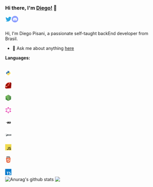 ### Hi there, I'm [Diego!](https://diegopisani.github.io) 👋

<a href="https://twitter.com/diegopisani_" target="_blank">
  <img align="left" alt="Diego Pisani | Twitter" width="21px" src="https://raw.githubusercontent.com/Luidiblu/luidiblu/master/assets/twitter.svg" />
</a>
<a href="https://discord.gg/tHvRRF7" target="_blank">
  <img align="left" alt="Diego's Discord" width="21px" src="https://raw.githubusercontent.com/luidiblu/Luidiblu/master/assets/discord-round.svg" />
</a>

<br />
<br />

Hi, I'm Diego Pisani, a passionate self-taught backEnd developer from Brasil.

- 💬 Ask me about anything [here](https://github.com/luidiblu/luidiblu/issues)

**Languages:**  

<code>
<img height="20" src="https://raw.githubusercontent.com/github/explore/80688e429a7d4ef2fca1e82350fe8e3517d3494d/topics/python/python.png">
</code>
<code>
<img height="20" src="https://raw.githubusercontent.com/github/explore/80688e429a7d4ef2fca1e82350fe8e3517d3494d/topics/ruby/ruby.png">
</code>
<code>
<img height="20" src="https://raw.githubusercontent.com/github/explore/80688e429a7d4ef2fca1e82350fe8e3517d3494d/topics/nodejs/nodejs.png">
</code>
<code>
<img height="20" src="https://raw.githubusercontent.com/github/explore/5c058a388828bb5fde0bcafd4bc867b5bb3f26f3/topics/graphql/graphql.png">
</code>
<code>
<img height="20" src="https://raw.githubusercontent.com/github/explore/80688e429a7d4ef2fca1e82350fe8e3517d3494d/topics/go/go.png">
</code>
<code>    
<img height="20" src="https://raw.githubusercontent.com/github/explore/80688e429a7d4ef2fca1e82350fe8e3517d3494d/topics/bash/bash.png">
</code>    
<code>    
<img height="20" src="https://raw.githubusercontent.com/github/explore/80688e429a7d4ef2fca1e82350fe8e3517d3494d/topics/javascript/javascript.png">
</code>    
<code>    
<img height="20" src="https://raw.githubusercontent.com/github/explore/80688e429a7d4ef2fca1e82350fe8e3517d3494d/topics/html/html.png">
</code>
<code>    
<img height="20" src="https://raw.githubusercontent.com/github/explore/80688e429a7d4ef2fca1e82350fe8e3517d3494d/topics/typescript/typescript.png">
</code>

<img align="center" src="https://github-readme-stats.anuraghazra1.vercel.app/api?username=luidiblu&show_icons=true&include_all_commits=true&theme=radical" alt="Anurag's github stats" />

<img align="center" src="https://github-readme-stats.anuraghazra1.vercel.app/api/top-langs/?username=luidiblu&layout=compact&theme=radical" />
